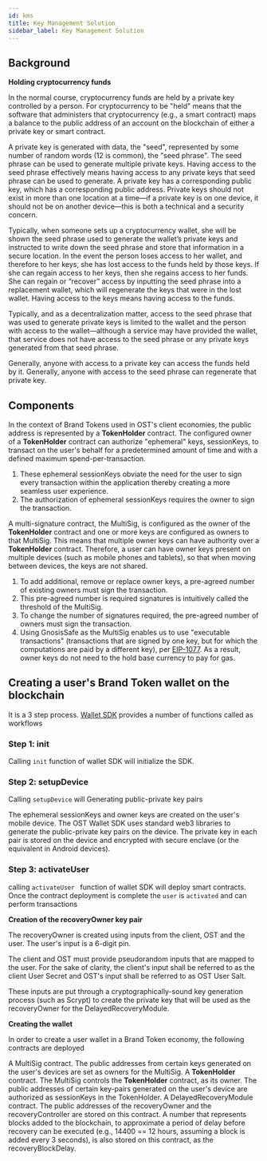 ```yaml
---
id: kms
title: Key Management Solution
sidebar_label: Key Management Solution
---
```


## Background
**Holding cryptocurrency funds**

In the normal course, cryptocurrency funds are held by a private key controlled by a person. For cryptocurrency to be "held" means that the software that administers that cryptocurrency (e.g., a smart contract) maps a balance to the public address of an account on the blockchain of either a private key or smart contract.

A private key is generated with data, the "seed", represented by some number of random words (12 is common), the "seed phrase". The seed phrase can be used to generate multiple private keys. Having access to the seed phrase effectively means having access to any private keys that seed phrase can be used to generate. A private key has a corresponding public key, which has a corresponding public address. Private keys should not exist in more than one location at a time—if a private key is on one device, it should not be on another device—this is both a technical and a security concern.

Typically, when someone sets up a cryptocurrency wallet, she will be shown the seed phrase used to generate the wallet’s private keys and instructed to write down the seed phrase and store that information in a secure location. In the event the person loses access to her wallet, and therefore to her keys, she has lost access to the funds held by those keys. If she can regain access to her keys, then she regains access to her funds. She can regain or “recover” access by inputting the seed phrase into a replacement wallet, which will regenerate the keys that were in the lost wallet. Having access to the keys means having access to the funds.

Typically, and as a decentralization matter, access to the seed phrase that was used to generate private keys is limited to the wallet and the person with access to the wallet—although a service may have provided the wallet, that service does not have access to the seed phrase or any private keys generated from that seed phrase.

Generally, anyone with access to a private key can access the funds held by it. Generally, anyone with access to the seed phrase can regenerate that private key.

## Components
In the context of Brand Tokens used in OST's client economies, the public address is represented by a  **TokenHolder** contract. The configured owner of a  **TokenHolder** contract can authorize "ephemeral" keys, sessionKeys, to transact on the user's behalf for a predetermined amount of time and with a defined maximum spend-per-transaction.

1. These ephemeral sessionKeys obviate the need for the user to sign every transaction within the application thereby creating a more seamless user experience. 
2. The authorization of ephemeral sessionKeys requires the owner to sign the transaction.

A multi-signature contract, the MultiSig, is configured as the owner of the  **TokenHolder** contract and one or more keys are configured as owners to that MultiSig. This means that multiple owner keys can have authority over a  **TokenHolder** contract.  Therefore, a user can have owner keys present on multiple devices (such as mobile phones and tablets), so that when moving between devices, the keys are not shared. 

1. To add additional, remove or replace owner keys, a pre-agreed number of existing owners must sign the transaction.
2. This pre-agreed number is required signatures is intuitively called the threshold of the MultiSig. 
3. To change the number of signatures required, the pre-agreed number of owners must sign the transaction.
4. Using GnosisSafe as the MultiSig enables us to use "executable transactions" (transactions that are signed by one key, but for which the computations are paid by a different key), per [EIP-1077](https://eips.ethereum.org/EIPS/eip-1077). As a result, owner keys do not need to the hold base currency to pay for gas. 


## Creating a user's Brand Token wallet on the blockchain 
It is a 3 step process. [Wallet SDK](/platform/docs/sdkwallet_sdk/overview/) provides a number of functions called as workflows

### Step 1: init
Calling `init` function of wallet SDK will initialize the SDK.

### Step 2: setupDevice
Calling `setupDevice` will Generating public-private key pairs
 
The ephemeral sessionKeys and owner keys are created on the user's mobile device. The OST Wallet SDK uses standard web3 libraries to generate the public-private key pairs on the device. The private key in each pair is stored on the device and encrypted with secure enclave (or the equivalent in Android devices). 


### Step 3: activateUser
calling `activateUser ` function of wallet SDK will deploy smart contracts. Once the contract deployment is complete the `user` is `activated` and can perform transactions

**Creation of the recoveryOwner key pair**

The recoveryOwner is created using inputs from the client, OST and the user. The user's input is a 6-digit pin.

The client and OST must provide pseudorandom inputs that are mapped to the user. For the sake of clarity, the client's input shall be referred to as the client User Secret and OST's input shall be referred to as OST User Salt. 

These inputs are put through a cryptographically-sound key generation process (such as Scrypt) to create the private key that will be used as the recoveryOwner for the DelayedRecoveryModule.


**Creating the wallet**

In order to create a user wallet in a Brand Token economy, the following contracts are deployed

A MultiSig contract. The public addresses from certain keys generated on the user's devices are set as owners for the MultiSig.
A  **TokenHolder** contract. The MultiSig controls the  **TokenHolder** contract, as its owner. The public addresses of certain key-pairs generated on the user's device are authorized as sessionKeys in the TokenHolder.
A DelayedRecoveryModule contract. The public addresses of the recoveryOwner and the recoveryController are stored on this contract. A number that represents blocks added to the blockchain, to approximate a period of delay before recovery can be executed (e.g., 14400 == 12 hours, assuming a block is added every 3 seconds), is also stored on this contract, as the recoveryBlockDelay. 


